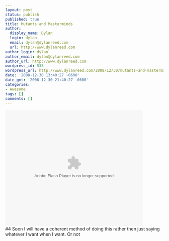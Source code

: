 ```yaml
---
layout: post
status: publish
published: true
title: Mutants and Masterminds
author:
  display_name: Dylan
  login: dylan
  email: dylan@dylanreed.com
  url: http://www.dylanreed.com
author_login: dylan
author_email: dylan@dylanreed.com
author_url: http://www.dylanreed.com
wordpress_id: 533
wordpress_url: http://www.dylanreed.com/2008/12/30/mutants-and-masterminds/
date: '2008-12-30 13:40:27 -0600'
date_gmt: '2008-12-30 21:40:27 -0600'
categories:
- Awesome
tags: []
comments: []
---
```

<p><object classid="clsid:D27CDB6E-AE6D-11cf-96B8-444553540000" width="437" height="370" id="viddler_CaptainAwesome_5"><param name="movie" value="http://www.viddler.com/player/1ced82a0/" /><param name="allowScriptAccess" value="always" /><param name="allowFullScreen" value="true" /><embed src="http://www.viddler.com/player/1ced82a0/"  width="437" height="370" type="application/x-shockwave-flash" allowScriptAccess="always" allowFullScreen="true" name="viddler_CaptainAwesome_5" /></object><br />
#4 Soon I will have a coherent method of doing this rather then just saying whatever I want when I want. Or not</p>
